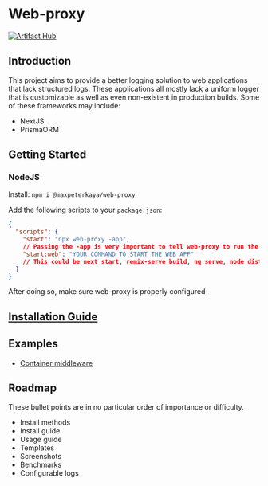 # Web-proxy

[![Artifact Hub](https://img.shields.io/endpoint?url=https://artifacthub.io/badge/repository/web-proxy)](https://artifacthub.io/packages/search?repo=web-proxy)

## Introduction

This project aims to provide a better logging solution to web applications that lack structured logs.
These applications all mostly lack a uniform logger that is customizable as well as even non-existent in production
builds.
Some of these frameworks may include:

- NextJS
- PrismaORM

## Getting Started

### NodeJS

Install: ``npm i @maxpeterkaya/web-proxy``

Add the following scripts to your ``package.json``:

```json
{
  "scripts": {
    "start": "npx web-proxy -app",
    // Passing the -app is very important to tell web-proxy to run the web app for you.
    "start:web": "YOUR COMMAND TO START THE WEB APP"
    // This could be next start, remix-serve build, ng serve, node dist/main, etc.
  }
}
```

After doing so, make sure web-proxy is properly configured

## [Installation Guide](https://github.com/maxpeterkaya/web-proxy/blob/main/INSTALL-GUIDE.md)

## Examples

- [Container middleware](https://github.com/maxpeterkaya/web-proxy/tree/main/examples/container-middleware)

## Roadmap

These bullet points are in no particular order of importance or difficulty.

- Install methods
- Install guide
- Usage guide
- Templates
- Screenshots
- Benchmarks
- Configurable logs